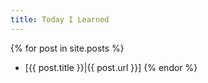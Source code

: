 ```yaml
---
title: Today I Learned
---
```


{% for post in site.posts %}
- [{{ post.title }}|{{ post.url }}]
{% endor %}